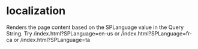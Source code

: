 # localization

Renders the page content based on the SPLanguage value in the Query String.
Try /index.html?SPLanguage=en-us or /index.html?SPLanguage=fr-ca or /index.html?SPLanguage=ta

